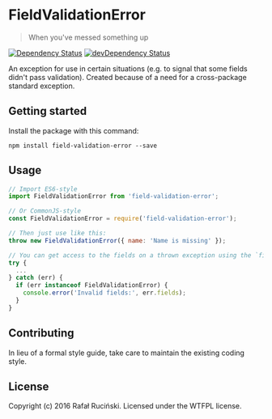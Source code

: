 # FieldValidationError

> When you've messed something up

[![Dependency Status](https://david-dm.org/fatfisz/field-validation-error.svg)](https://david-dm.org/fatfisz/field-validation-error)
[![devDependency Status](https://david-dm.org/fatfisz/field-validation-error/dev-status.svg)](https://david-dm.org/fatfisz/field-validation-error#info=devDependencies)

An exception for use in certain situations (e.g. to signal that some fields didn't pass validation).
Created because of a need for a cross-package standard exception.

## Getting started

Install the package with this command:
```shell
npm install field-validation-error --save
```

## Usage

```js
// Import ES6-style
import FieldValidationError from 'field-validation-error';

// Or CommonJS-style
const FieldValidationError = require('field-validation-error');

// Then just use like this:
throw new FieldValidationError({ name: 'Name is missing' });

// You can get access to the fields on a thrown exception using the `fields` property:
try {
  ...
} catch (err) {
  if (err instanceof FieldValidationError) {
    console.error('Invalid fields:', err.fields);
  }
}
```

## Contributing

In lieu of a formal style guide, take care to maintain the existing coding style.

## License

Copyright (c) 2016 Rafał Ruciński. Licensed under the WTFPL license.
